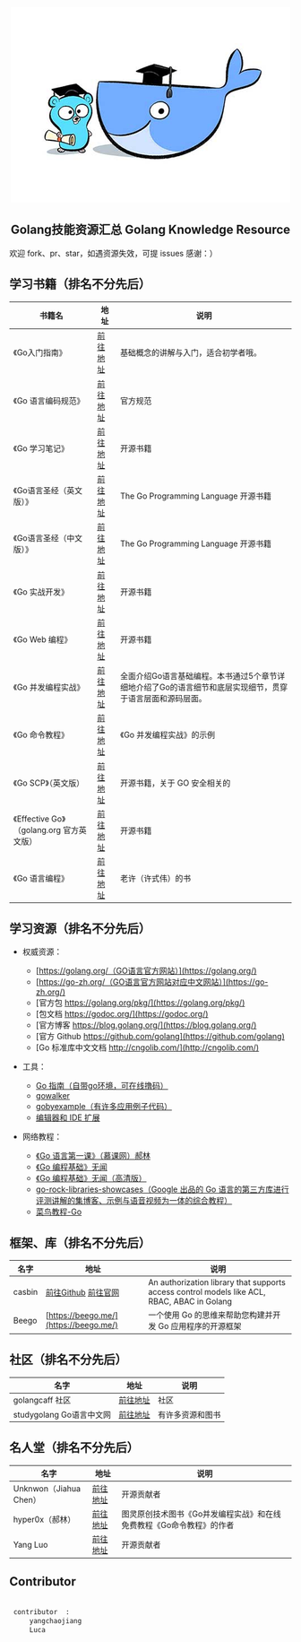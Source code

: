 
<div align="center">
    <img width="500" src="images/logo.jpg">
</div>


<h2 align="center">Golang技能资源汇总 Golang Knowledge Resource</h2>

欢迎 fork、pr、star，如遇资源失效，可提 issues 感谢：）   



## 学习书籍（排名不分先后）
书籍名 | 地址 | 说明
------------- | ------------- | -------------
《Go入门指南》 | [前往地址](https://github.com/Unknwon/the-way-to-go_ZH_CN/blob/master/eBook/preface.md) | 基础概念的讲解与入门，适合初学者哦。
《Go 语言编码规范》 | [前往地址](https://golang.org/ref/spec) | 官方规范
《Go 学习笔记》 | [前往地址](https://github.com/qyuhen/book) | 开源书籍
《Go语言圣经（英文版）》 | [前往地址](http://www.gopl.io/) | The Go Programming Language 开源书籍
《Go语言圣经（中文版）》 | [前往地址](https://books.studygolang.com/gopl-zh/) | The Go Programming Language 开源书籍
《Go 实战开发》 | [前往地址](https://github.com/astaxie/go-best-practice) | 开源书籍
《Go Web 编程》 | [前往地址](https://github.com/astaxie/build-web-application-with-golang/blob/master/zh/preface.md) | 开源书籍
《Go 并发编程实战》 | [前往地址](http://www.ituring.com.cn/book/1525) | 全面介绍Go语言基础编程。本书通过5个章节详细地介绍了Go的语言细节和底层实现细节，贯穿于语言层面和源码层面。
《Go 命令教程》 | [前往地址](https://github.com/hyper0x/go_command_tutorial) | 《Go 并发编程实战》的示例
《Go SCP》（英文版） | [前往地址](https://checkmarx.gitbooks.io/go-scp/content/) | 开源书籍，关于 GO 安全相关的
《Effective Go》（golang.org 官方英文版） | [前往地址](https://golang.org/doc/effective_go.html) | 开源书籍
《Go 语言编程》 | [前往地址](https://www.amazon.cn/dp/B00932YRPA/ref=sr_1_1?ie=UTF8&qid=1530066540&sr=8-1&keywords=go%E8%AF%AD%E8%A8%80%E7%BC%96%E7%A8%8B) | 老许（许式伟）的书


## 学习资源（排名不分先后）

- 权威资源：
    - [https://golang.org/（GO语言官方网站）](https://golang.org/)
    - [https://go-zh.org/（GO语言官方网站对应中文网站）](https://go-zh.org/)
    - [官方包 https://golang.org/pkg/](https://golang.org/pkg/)
    - [包文档 https://godoc.org/](https://godoc.org/)
    - [官方博客 https://blog.golang.org/](https://blog.golang.org/)
    - [官方 Github https://github.com/golang](https://github.com/golang)
    - [Go 标准库中文文档 http://cngolib.com/](http://cngolib.com/)

- 工具：
    - [Go 指南（自带go环境，可在线撸码）](https://tour.golang.org)
    - [gowalker](https://gowalker.org/)
    - [gobyexample（有许多应用例子代码）](https://gobyexample.com/)
    - [编辑器和 IDE 扩展](http://go-lang.cat-v.org/text-editors/)

- 网络教程：
    - [《Go 语言第一课》（慕课网）郝林](https://www.imooc.com/learn/345)
    - [《Go 编程基础》无闻](https://github.com/Unknwon/go-fundamental-programming)
    - [《Go 编程基础》无闻（高清版）](https://golangcaff.com/docs/go-fundamental-programming)
    - [go-rock-libraries-showcases（Google 出品的 Go 语言的第三方库进行评测讲解的集博客、示例与语音视频为一体的综合教程）](http://www.runoob.com/go/go-tutorial.html)
    - [菜鸟教程-Go](http://www.runoob.com/go/go-tutorial.html)


## 框架、库（排名不分先后）
名字 | 地址 | 说明
------------- | ------------- | -------------
casbin | [前往Github](https://github.com/casbin) [前往官网](http://casbin.org/) | An authorization library that supports access control models like ACL, RBAC, ABAC in Golang
Beego | [https://beego.me/](https://beego.me/) | 一个使用 Go 的思维来帮助您构建并开发 Go 应用程序的开源框架


## 社区（排名不分先后）
名字 | 地址 | 说明
------------- | ------------- | -------------
golangcaff 社区 | [前往地址](https://golangcaff.com/) | 社区
studygolang Go语言中文网 | [前往地址](https://studygolang.com/) | 有许多资源和图书


## 名人堂（排名不分先后）
名字 | 地址 | 说明
------------- | ------------- | -------------
Unknwon（Jiahua Chen）  | [前往地址](https://github.com/Unknwon) | 开源贡献者
hyper0x（郝林）  | [前往地址](https://github.com/Unknwon) | 图灵原创技术图书《Go并发编程实战》和在线免费教程《Go命令教程》的作者
Yang Luo  | [前往地址](https://github.com/hsluoyz) | 开源贡献者



## Contributor
```

 contributor  :
     yangchaojiang
     Luca
    
```